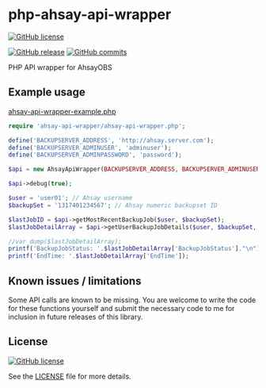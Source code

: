 # php-ahsay-api-wrapper
[![GitHub license](https://img.shields.io/github/license/hannesbe/php-ahsay-api-wrapper.svg)](https://raw.githubusercontent.com/hannesbe/php-ahsay-api-wrapper/master/LICENSE)

[![GitHub release](https://img.shields.io/github/release/hannesbe/php-ahsay-api-wrapper.svg)](https://github.com/hannesbe/php-ahsay-api-wrapper/releases) [![GitHub commits](https://img.shields.io/github/commits-since/hannesbe/php-ahsay-api-wrapper/1.1.svg)](https://github.com/hannesbe/php-ahsay-api-wrapper/commits/1.1)

PHP API wrapper for AhsayOBS

## Example usage

[ahsay-api-wrapper-example.php](ahsay-api-wrapper-example.php)
```php
require 'ahsay-api-wrapper/ahsay-api-wrapper.php';

define('BACKUPSERVER_ADDRESS', 'http://ahsay.server.com');
define('BACKUPSERVER_ADMINUSER', 'adminuser');
define('BACKUPSERVER_ADMINPASSWORD', 'password');

$api = new AhsayApiWrapper(BACKUPSERVER_ADDRESS, BACKUPSERVER_ADMINUSER, BACKUPSERVER_ADMINPASSWORD);

$api->debug(true);

$user = 'user01'; // Ahsay username
$backupSet = '1317401234567'; // Ahsay numeric backupset ID

$lastJobID = $api->getMostRecentBackupJob($user, $backupSet);
$lastJobDetailArray = $api->getUserBackupJobDetails($user, $backupSet, $lastJobID)['@attributes'];

//var_dump($lastJobDetailArray);
printf('BackupJobStatus: '.$lastJobDetailArray['BackupJobStatus']."\n");
printf('EndTime: '.$lastJobDetailArray['EndTime']);

```
## Known issues / limitations
Some API calls are known to be missing.  You are welcome to write the code for these functions yourself and submit the necessary code to me for inclusion in future releases of this library.

## License
[![GitHub license](https://img.shields.io/github/license/hannesbe/check_ahsay_backupset.svg)](https://raw.githubusercontent.com/hannesbe/php-ahsay-api-wrapper/master/LICENSE)

See the [LICENSE](LICENSE) file for more details.
